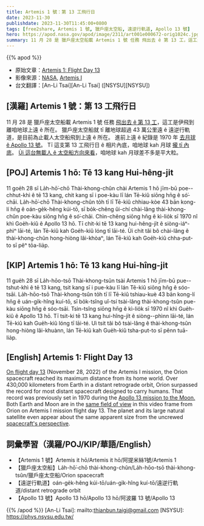 ```yaml
---
title: Artemis 1 號：第 13 工飛行日
date: 2023-11-30
publishdate: 2023-11-30T11:45:00+0800
tags: [free2share, Artemis 1 號, 獵戶座太空船, 遠逆行軌道, Apollo 13 號]
hero: https://apod.nasa.gov/apod/image/2311/art001e000672-orig1024c.jpg
summary: 11 月 28 是 獵戶座太空船載 Artemis 1 號 任務 飛出去 ê 第 13 工，這工是伊飛到離咱地球上遠 ê 所在。
---
```


{{% apod %}}

- 原始文章：[Artemis 1: Flight Day 13](https://apod.nasa.gov/apod/ap231130.html)
- 影像來源：[NASA](https://www.nasa.gov/), [Artemis I](https://www.nasa.gov/artemis-1)
- 台文翻譯：[An-Li Tsai][An-Li Tsai] ([NSYSU][NSYSU])

## [漢羅] Artemis 1 號：第 13 工飛行日
11 月 28 是 獵戶座太空船載 Artemis 1 號 任務 [飛出去 ê 第 13 工][On flight day 13]，這工是伊飛到離咱地球上遠 ê 所在。
獵戶座太空船就 tī 離地球超過 43 萬公里遠 ê 遠逆行軌道，是目前為止載人太空船飛到上遠 ê 所在。
進前上遠 ê 紀錄是 1970 年 [去月球 ê Apollo 13 號][Apollo 13 mission to the Moon.]。
Tī 這支第 13 工飛行日 ê 相片內底，咱地球 kah 月球 [攏 tī 內底][same field of view]。
[Ùi 這台無載人 ê 太空船方向來看][spacecraft's perspective]，咱地球 kah 月球差不多是平大粒。

## [POJ] Artemis 1 hō: Tē 13 kang Hui-hêng-ji̍t
11 goe̍h 28 sī La̍h-hō͘-chō Thài-khong-chûn chài Artemis 1 hō jīm-bū poe--chhut-khì ê tē 13 kang, chit kang sī i poe-kàu lī lán Tē-kiû siōng hn̄g ê só͘-chāi.
La̍h-hō͘-chō Thài-khong-chûn to̍h tī lī Tē-kiû chhiau-kòe 43 bān kong-lí hn̄g ê oán-ge̍k-hêng kúi-tō, sī bo̍k-chêng ûi-chí chài-lâng thài-khong-chûn poe-kàu siōng hn̄g ê só͘-chāi.
Chìn-chêng siōng hn̄g ê kì-lio̍k sī 1970 nî khì Goe̍h-kiû ê Apollo 13 hō.
Tī chit-ki tē 13 kang hui-hêng-ji̍t ê siòng-iáⁿ-phìⁿ lāi-té, lán Tē-kiû kah Goe̍h-kiû lóng tī lāi-té.
Ùi chit tâi bô chài-lâng ê thài-khong-chûn hong-hiòng lâi-khòaⁿ, lán Tē-kiû kah Goe̍h-kiû chha-put-to sī pêⁿ tōa-lia̍p.

## [KIP] Artemis 1 hō: Tē 13 kang Hui-hîng-ji̍t
11 gue̍h 28 sī La̍h-hōo-tsō Thài-khong-tsûn tsài Artemis 1 hō jīm-bū pue--tshut-khì ê tē 13 kang, tsit kang sī i pue-kàu lī lán Tē-kiû siōng hn̄g ê sóo-tsāi.
La̍h-hōo-tsō Thài-khong-tsûn to̍h tī lī Tē-kiû tshiau-kuè 43 bān kong-lí hn̄g ê uán-gi̍k-hîng kuí-tō, sī bo̍k-tsîng uî-tsí tsài-lâng thài-khong-tsûn pue-kàu siōng hn̄g ê sóo-tsāi.
Tsìn-tsîng siōng hn̄g ê kì-lio̍k sī 1970 nî khì Gue̍h-kiû ê Apollo 13 hō.
Tī tsit-ki tē 13 kang hui-hîng-ji̍t ê siòng--phìnn lāi-té, lán Tē-kiû kah Gue̍h-kiû lóng tī lāi-té.
Uì tsit tâi bô tsài-lâng ê thài-khong-tsûn hong-hiòng lâi-khuànn, lán Tē-kiû kah Gue̍h-kiû tsha-put-to sī pênn tuā-lia̍p.

## [English] Artemis 1: Flight Day 13
[On flight day 13][On flight day 13] (November 28, 2022) of the Artemis I mission, the Orion spacecraft reached its maximum distance from its home world.
Over 430,000 kilometers from Earth in a distant retrograde orbit, Orion surpassed the record for most distant spacecraft designed to carry humans.
That record was previously set in 1970 during the [Apollo 13 mission to the Moon.][Apollo 13 mission to the Moon.]
Both Earth and Moon are in the [same field of view][same field of view] in this video frame from Orion on Artemis I mission flight day 13.
The planet and its large natural satellite even appear about the same apparent size from the uncrewed [spacecraft's perspective][spacecraft's perspective].

## 詞彙學習（漢羅/POJ/KIP/華語/English）
- 【Artemis 1 號】Artemis it hō/Artemis it hō/阿提米絲1號/Artemis 1
- 【獵戶座太空船】La̍h-hō͘-chō thài-khong-chûn/La̍h-hōo-tsō thài-khong-tsûn/獵戶座太空船/Orion spacecraft
- 【遠逆行軌道】oán-ge̍k-hêng kúi-tō/uán-gi̍k-hîng kuí-tō/遠逆行軌道/distant retrograde orbit
- 【Apollo 13 號】Apollo 13 hō/Apollo 13 hō/阿波羅 13 號/Apollo 13

{{% /apod %}}
[An-Li Tsai]: mailto:thianbun.taigi@gmail.com
[NSYSU]: https://phys.nsysu.edu.tw/

[copyright]: https://apod.nasa.gov/apod/fap/lib/about_apod.html#srapply
[License]: https://creativecommons.org/licenses/by/3.0/

[On flight day 13]:https://blogs.nasa.gov/artemis/2022/11/28/artemis-i-flight-day-13-orion-goes-the-max-distance/
[Apollo 13 mission to the Moon.]:https://apod.nasa.gov/apod/ap200303.html
[same field of view]:https://images.nasa.gov/details-art001m1013321641_1
[spacecraft's perspective]:https://www.nasa.gov/humans-in-space/view-the-best-images-from-nasas-artemis-i-mission/
